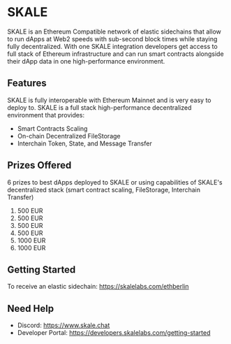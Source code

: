 # SKALE

SKALE is an Ethereum Compatible network of elastic sidechains that allow to run dApps at Web2 speeds with sub-second block times while staying fully decentralized. With one SKALE integration developers get access to full stack of Ethereum infrastructure and can run smart contracts alongside their dApp data in one high-performance environment.

## Features

SKALE is fully interoperable with Ethereum Mainnet and is very easy to deploy to. SKALE is a full stack high-performance decentralized environment that provides:

-   Smart Contracts Scaling
-   On-chain Decentralized FileStorage
-   Interchain Token, State, and Message Transfer

## Prizes Offered

6 prizes to best dApps deployed to SKALE or using capabilities of SKALE's decentralized stack (smart contract scaling, FileStorage, Interchain Transfer)

1.  500 EUR
2.  500 EUR
3.  500 EUR
4.  500 EUR
5.  1000 EUR
6.  1000 EUR

## Getting Started

To receive an elastic sidechain:
<https://skalelabs.com/ethberlin>

## Need Help

-   Discord: <https://www.skale.chat>
-   Developer Portal: <https://developers.skalelabs.com/getting-started>
